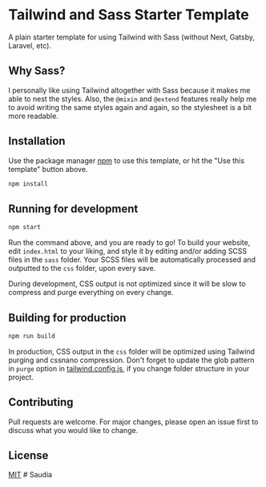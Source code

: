 # Tailwind and Sass Starter Template

A plain starter template for using Tailwind with Sass (without Next, Gatsby, Laravel, etc).

## Why Sass?

I personally like using Tailwind altogether with Sass because it makes me able to nest the styles. Also, the `@mixin` and `@extend` features really help me to avoid writing the same styles again and again, so the stylesheet is a bit more readable.

## Installation

Use the package manager [npm](https://www.npmjs.com) to use this template, or hit the "Use this template" button above.

```bash
npm install
```

## Running for development

```bash
npm start
```
Run the command above, and you are ready to go! To build your website, edit `index.html` to your liking, and style it by editing and/or adding SCSS files in the `sass` folder. Your SCSS files will be automatically processed and outputted to the `css` folder, upon every save.

During development, CSS output is not optimized since it will be slow to compress and purge everything on every change. 

## Building for production

```bash
npm run build
```

In production, CSS output in the `css` folder will be optimized using Tailwind purging and cssnano compression. Don't forget to update the glob pattern in `purge` option in [tailwind.config.js](https://github.com/mufidu/tailwind-sass-starter/blob/main/tailwind.config.js), if you change folder structure in your project.

## Contributing

Pull requests are welcome. For major changes, please open an issue first to discuss what you would like to change.

## License

[MIT](https://github.com/mufidu/tailwind-sass-starter/blob/main/LICENSE)
#   S a u d i a  
 